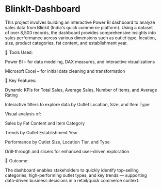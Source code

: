 # BlinkIt-Dashboard
This project involves building an interactive Power BI dashboard to analyze sales data from Blinkit (India's quick commerce platform). Using a dataset of over 8,500 records, the dashboard provides comprehensive insights into sales performance across various dimensions such as outlet type, location, size, product categories, fat content, and establishment year.

🔧 Tools Used:

Power BI – for data modeling, DAX measures, and interactive visualizations

Microsoft Excel – for initial data cleaning and transformation

📌 Key Features:

Dynamic KPIs for Total Sales, Average Sales, Number of Items, and Average Rating

Interactive filters to explore data by Outlet Location, Size, and Item Type

Visual analysis of:

Sales by Fat Content and Item Category

Trends by Outlet Establishment Year

Performance by Outlet Size, Location Tier, and Type

Drill-through and slicers for enhanced user-driven exploration

🎯 Outcome:

The dashboard enables stakeholders to quickly identify top-selling categories, high-performing outlet types, and key trends — supporting data-driven business decisions in a retail/quick commerce context.
